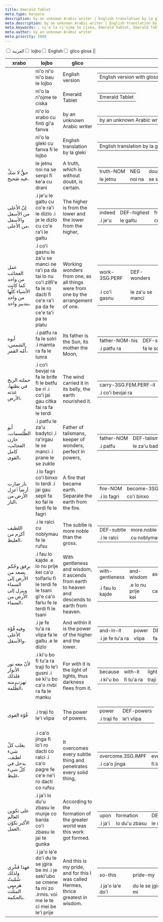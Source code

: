 ```yaml
---
title: Emerald Tablet
meta.type: korpora
description: by an unknown Arabic writer | English translation by la gleki
meta.description: by an unknown Arabic writer | English translation by la gleki
meta.keywords: , ni'o la ri'ojme te ciska, Emerald Tablet, Emerald Tablet
meta.author: by an unknown Arabic writer
meta.priority: 1098
---
```


<div class="w-full">
  <input
    type="checkbox"
    id="hide-column-xrabo"
    class="hide-column-checkbox-xrabo"
  />
  <label
    for="hide-column-xrabo"
    class="hide-column-button-xrabo float-left drop-shadow bg-teal-100 hover:bg-teal-600 focus:bg-teal-600 text-gray-900 hover:text-white font-bold leading-normal select-none py-2 px-4"
    >العربية</label
  ><input
    type="checkbox"
    id="hide-column-lojbo"
    class="hide-column-checkbox-lojbo"
  />
  <label
    for="hide-column-lojbo"
    class="hide-column-button-lojbo float-left drop-shadow bg-teal-100 hover:bg-teal-600 focus:bg-teal-600 text-gray-900 hover:text-white font-bold leading-normal select-none py-2 px-4"
    >lojbo</label
  ><input
    type="checkbox"
    id="hide-column-glico"
    class="hide-column-checkbox-glico"
  />
  <label
    for="hide-column-glico"
    class="hide-column-button-glico float-left drop-shadow bg-teal-100 hover:bg-teal-600 focus:bg-teal-600 text-gray-900 hover:text-white font-bold leading-normal select-none py-2 px-4"
    >English</label
  ><input
    type="checkbox"
    id="hide-column-glico_glosa___"
    class="hide-column-checkbox-glico_glosa___"
  />
  <label
    for="hide-column-glico_glosa___"
    class="hide-column-button-glico_glosa___ float-left drop-shadow bg-teal-100 hover:bg-teal-600 focus:bg-teal-600 text-gray-900 hover:text-white font-bold leading-normal select-none py-2 px-4"
    >glico glosa ||</label
  >
  <div class="clear-both" />
  <div class="w-full overflow-x-auto">
    <table
      class="mt-2 table-fixed max-w-full border font-light text-left text-sm"
    >
      <thead class="border-b italic">
        <tr>
          <th scope="col" class="w-40 p-2 column-class-xrabo">xrabo</th>
          <th scope="col" class="w-40 p-2 column-class-lojbo">lojbo</th>
          <th scope="col" class="w-40 p-2 column-class-glico">glico</th>
          <th scope="col" class="w-40 p-2 column-class-glico_glosa___">
            glico glosa
          </th>
        </tr>
      </thead>
      <tbody>
        <tr
          class="border-b transition duration-300 ease-in-out hover:bg-neutral-100 dark:hover:bg-neutral-100"
        >
          <td
            class="font-bold text-left align-text-top p-2 column-class-xrabo"
          ></td>
          <td class="font-bold text-left align-text-top p-2 column-class-lojbo">
            ni&#039;o ni&#039;o ni&#039;o bau le lojbo
          </td>
          <td class="font-bold text-left align-text-top p-2 column-class-glico">
            English version
          </td>
          <td
            class="font-bold text-left align-text-top p-2 column-class-glico_glosa___"
          >
            <table class="inline-table border-collapse border border-gray-300">
              <tr>
                <td class="border border-gray-300 px-2 py-1">
                  English version with glosses
                </td>
              </tr>
            </table>
          </td>
        </tr>
        <tr
          class="border-b transition duration-300 ease-in-out hover:bg-neutral-100 dark:hover:bg-neutral-100"
        >
          <td
            class="italic text-gray-500 text-left align-text-top p-2 column-class-xrabo"
          ></td>
          <td
            class="italic text-gray-500 text-left align-text-top p-2 column-class-lojbo"
          >
            ni&#039;o la ri&#039;ojme te ciska
          </td>
          <td
            class="italic text-gray-500 text-left align-text-top p-2 column-class-glico"
          >
            Emerald Tablet
          </td>
          <td
            class="italic text-gray-500 text-left align-text-top p-2 column-class-glico_glosa___"
          >
            <table class="inline-table border-collapse border border-gray-300">
              <tr>
                <td class="border border-gray-300 px-2 py-1">Emerald Tablet</td>
              </tr>
            </table>
          </td>
        </tr>
        <tr
          class="border-b transition duration-300 ease-in-out hover:bg-neutral-100 dark:hover:bg-neutral-100"
        >
          <td
            class="italic text-gray-500 text-left align-text-top p-2 column-class-xrabo"
          ></td>
          <td
            class="italic text-gray-500 text-left align-text-top p-2 column-class-lojbo"
          >
            ni&#039;o lo xrabo cu finti gi&#039;a fanva
          </td>
          <td
            class="italic text-gray-500 text-left align-text-top p-2 column-class-glico"
          >
            by an unknown Arabic writer
          </td>
          <td
            class="italic text-gray-500 text-left align-text-top p-2 column-class-glico_glosa___"
          >
            <table class="inline-table border-collapse border border-gray-300">
              <tr>
                <td class="border border-gray-300 px-2 py-1">
                  by an unknown Arabic writer
                </td>
              </tr>
            </table>
          </td>
        </tr>
        <tr
          class="border-b transition duration-300 ease-in-out hover:bg-neutral-100 dark:hover:bg-neutral-100"
        >
          <td
            class="italic text-gray-500 text-left align-text-top p-2 column-class-xrabo"
          ></td>
          <td
            class="italic text-gray-500 text-left align-text-top p-2 column-class-lojbo"
          >
            ni&#039;o la gleki cu fanva fi le lojbo
          </td>
          <td
            class="italic text-gray-500 text-left align-text-top p-2 column-class-glico"
          >
            English translation by la gleki
          </td>
          <td
            class="italic text-gray-500 text-left align-text-top p-2 column-class-glico_glosa___"
          >
            <table class="inline-table border-collapse border border-gray-300">
              <tr>
                <td class="border border-gray-300 px-2 py-1">
                  English translation by la gleki
                </td>
              </tr>
            </table>
          </td>
        </tr>
        <tr
          class="border-b transition duration-300 ease-in-out hover:bg-neutral-100 dark:hover:bg-neutral-100"
        >
          <td class="text-left align-text-top p-2 column-class-xrabo">
            حقٌّ لا شكَّ فيه صَحيح،
          </td>
          <td class="text-left align-text-top p-2 column-class-lojbo">
            le jetnu noi na se senpi fi ke&#039;a cu drani
          </td>
          <td class="text-left align-text-top p-2 column-class-glico">
            A truth, which is without doubt, is certain.
          </td>
          <td class="text-left align-text-top p-2 column-class-glico_glosa___">
            <table class="inline-table border-collapse border border-gray-300">
              <tr>
                <td class="border border-gray-300 px-2 py-1">truth-NOM</td>
                <td class="border border-gray-300 px-2 py-1">NEG</td>
                <td class="border border-gray-300 px-2 py-1">doubt-ACC</td>
                <td class="border border-gray-300 px-2 py-1">in-it</td>
                <td class="border border-gray-300 px-2 py-1">correct</td>
              </tr>
              <tr>
                <td class="border border-gray-300 px-2 py-1">le jetnu</td>
                <td class="border border-gray-300 px-2 py-1">noi na</td>
                <td class="border border-gray-300 px-2 py-1">se senpi</td>
                <td class="border border-gray-300 px-2 py-1">fi ke&#039;a</td>
                <td class="border border-gray-300 px-2 py-1">cu drani</td>
              </tr>
            </table>
          </td>
        </tr>
        <tr
          class="border-b transition duration-300 ease-in-out hover:bg-neutral-100 dark:hover:bg-neutral-100"
        >
          <td class="text-left align-text-top p-2 column-class-xrabo">
            إنّ الأعلى من الأسفل والأسفل من الأعلى،
          </td>
          <td class="text-left align-text-top p-2 column-class-lojbo">
            .i je&#039;u le galtu cu co&#039;e ra&#039;i le dizlo .i je le dizlo
            cu co&#039;e ra&#039;i le galtu
          </td>
          <td class="text-left align-text-top p-2 column-class-glico">
            The higher is from the lower and the lower from the higher,
          </td>
          <td class="text-left align-text-top p-2 column-class-glico_glosa___">
            <table class="inline-table border-collapse border border-gray-300">
              <tr>
                <td class="border border-gray-300 px-2 py-1">indeed</td>
                <td class="border border-gray-300 px-2 py-1">DEF-highest</td>
                <td class="border border-gray-300 px-2 py-1">from</td>
                <td class="border border-gray-300 px-2 py-1">DEF-low</td>
                <td class="border border-gray-300 px-2 py-1">and-DEF-lowest</td>
                <td class="border border-gray-300 px-2 py-1">from</td>
                <td class="border border-gray-300 px-2 py-1">DEF-highest</td>
              </tr>
              <tr>
                <td class="border border-gray-300 px-2 py-1">.i je&#039;u</td>
                <td class="border border-gray-300 px-2 py-1">le galtu</td>
                <td class="border border-gray-300 px-2 py-1">
                  cu co&#039;e ra&#039;i
                </td>
                <td class="border border-gray-300 px-2 py-1">le dizlo</td>
                <td class="border border-gray-300 px-2 py-1">.i je le dizlo</td>
                <td class="border border-gray-300 px-2 py-1">
                  cu co&#039;e ra&#039;i
                </td>
                <td class="border border-gray-300 px-2 py-1">le galtu</td>
              </tr>
            </table>
          </td>
        </tr>
        <tr
          class="border-b transition duration-300 ease-in-out hover:bg-neutral-100 dark:hover:bg-neutral-100"
        >
          <td class="text-left align-text-top p-2 column-class-xrabo">
            عمل العجائب من واحد كما كانت الأشياء كلّها من واحد بتدبير واحد،
          </td>
          <td class="text-left align-text-top p-2 column-class-lojbo">
            .i co&#039;i gasnu le za&#039;u se manci ne ra&#039;i pa da tai lo
            nu co&#039;i zilfi&#039;e fa le ro dacti fi ce&#039;e ra&#039;i pa
            da fe ce&#039;e ta&#039;i pa te platu
          </td>
          <td class="text-left align-text-top p-2 column-class-glico">
            Working wonders from one, as all things were from one by the
            arrangement of one.
          </td>
          <td class="text-left align-text-top p-2 column-class-glico_glosa___">
            <table class="inline-table border-collapse border border-gray-300">
              <tr>
                <td class="border border-gray-300 px-2 py-1">work-3SG.PERF</td>
                <td class="border border-gray-300 px-2 py-1">DEF-wonders</td>
                <td class="border border-gray-300 px-2 py-1">from</td>
                <td class="border border-gray-300 px-2 py-1">one</td>
                <td class="border border-gray-300 px-2 py-1">as-what</td>
                <td class="border border-gray-300 px-2 py-1">
                  be-3SG.FEM.PERF
                </td>
                <td class="border border-gray-300 px-2 py-1">DEF-things</td>
                <td class="border border-gray-300 px-2 py-1">all-NOM-it</td>
                <td class="border border-gray-300 px-2 py-1">from</td>
                <td class="border border-gray-300 px-2 py-1">one</td>
                <td class="border border-gray-300 px-2 py-1">with-planning</td>
                <td class="border border-gray-300 px-2 py-1">one</td>
              </tr>
              <tr>
                <td class="border border-gray-300 px-2 py-1">
                  .i co&#039;i gasnu
                </td>
                <td class="border border-gray-300 px-2 py-1">
                  le za&#039;u se manci
                </td>
                <td class="border border-gray-300 px-2 py-1">ne ra&#039;i</td>
                <td class="border border-gray-300 px-2 py-1">pa da</td>
                <td class="border border-gray-300 px-2 py-1">tai lo nu</td>
                <td class="border border-gray-300 px-2 py-1">
                  co&#039;i zilfi&#039;e
                </td>
                <td class="border border-gray-300 px-2 py-1">fa le ro dacti</td>
                <td class="border border-gray-300 px-2 py-1">
                  fi ce&#039;e ra&#039;i
                </td>
                <td class="border border-gray-300 px-2 py-1">pa da</td>
                <td class="border border-gray-300 px-2 py-1">
                  fe ce&#039;e ta&#039;i
                </td>
                <td class="border border-gray-300 px-2 py-1">pa te platu</td>
              </tr>
            </table>
          </td>
        </tr>
        <tr
          class="border-b transition duration-300 ease-in-out hover:bg-neutral-100 dark:hover:bg-neutral-100"
        >
          <td class="text-left align-text-top p-2 column-class-xrabo">
            أبوه الشمس، أُمّه القمر،
          </td>
          <td class="text-left align-text-top p-2 column-class-lojbo">
            .i patfu ra fa le solri .i mamta ra fa le lunra
          </td>
          <td class="text-left align-text-top p-2 column-class-glico">
            Its father is the Sun, its mother the Moon,
          </td>
          <td class="text-left align-text-top p-2 column-class-glico_glosa___">
            <table class="inline-table border-collapse border border-gray-300">
              <tr>
                <td class="border border-gray-300 px-2 py-1">father-NOM-his</td>
                <td class="border border-gray-300 px-2 py-1">DEF-sun</td>
                <td class="border border-gray-300 px-2 py-1">mother-NOM-his</td>
                <td class="border border-gray-300 px-2 py-1">DEF-moon</td>
              </tr>
              <tr>
                <td class="border border-gray-300 px-2 py-1">.i patfu ra</td>
                <td class="border border-gray-300 px-2 py-1">fa le solri</td>
                <td class="border border-gray-300 px-2 py-1">.i mamta ra</td>
                <td class="border border-gray-300 px-2 py-1">fa le lunra</td>
              </tr>
            </table>
          </td>
        </tr>
        <tr
          class="border-b transition duration-300 ease-in-out hover:bg-neutral-100 dark:hover:bg-neutral-100"
        >
          <td class="text-left align-text-top p-2 column-class-xrabo">
            حملته الريح في بطنها، غذته الأرض،
          </td>
          <td class="text-left align-text-top p-2 column-class-lojbo">
            .i co&#039;i bevjai ra fa le brife fi le betfu be ri .i co&#039;i
            jai gau citka fai ra fa le terdi
          </td>
          <td class="text-left align-text-top p-2 column-class-glico">
            The wind carried it in its belly, the earth nourished it.
          </td>
          <td class="text-left align-text-top p-2 column-class-glico_glosa___">
            <table class="inline-table border-collapse border border-gray-300">
              <tr>
                <td class="border border-gray-300 px-2 py-1">
                  carry-3SG.FEM.PERF-it
                </td>
                <td class="border border-gray-300 px-2 py-1">DEF-wind</td>
                <td class="border border-gray-300 px-2 py-1">in</td>
                <td class="border border-gray-300 px-2 py-1">belly-her</td>
                <td class="border border-gray-300 px-2 py-1">
                  nourish-3SG.FEM.PERF-it
                </td>
                <td class="border border-gray-300 px-2 py-1">DEF-earth</td>
              </tr>
              <tr>
                <td class="border border-gray-300 px-2 py-1">
                  .i co&#039;i bevjai ra
                </td>
                <td class="border border-gray-300 px-2 py-1">fa le brife</td>
                <td class="border border-gray-300 px-2 py-1">fi</td>
                <td class="border border-gray-300 px-2 py-1">le betfu be ri</td>
                <td class="border border-gray-300 px-2 py-1">
                  .i co&#039;i jai gau citka fai ra
                </td>
                <td class="border border-gray-300 px-2 py-1">fa le terdi</td>
              </tr>
            </table>
          </td>
        </tr>
        <tr
          class="border-b transition duration-300 ease-in-out hover:bg-neutral-100 dark:hover:bg-neutral-100"
        >
          <td class="text-left align-text-top p-2 column-class-xrabo">
            أبو الطِّلسمات، خازن العجائب، كامل القوى،
          </td>
          <td class="text-left align-text-top p-2 column-class-lojbo">
            .i patfu le za&#039;u badytci .i ra&#039;irgau le se manci .i prane
            le se zukte
          </td>
          <td class="text-left align-text-top p-2 column-class-glico">
            Father of talismans, keeper of wonders, perfect in powers,
          </td>
          <td class="text-left align-text-top p-2 column-class-glico_glosa___">
            <table class="inline-table border-collapse border border-gray-300">
              <tr>
                <td class="border border-gray-300 px-2 py-1">father-NOM</td>
                <td class="border border-gray-300 px-2 py-1">DEF-talismans</td>
                <td class="border border-gray-300 px-2 py-1">keeper</td>
                <td class="border border-gray-300 px-2 py-1">DEF-wonders</td>
                <td class="border border-gray-300 px-2 py-1">complete</td>
                <td class="border border-gray-300 px-2 py-1">DEF-powers</td>
              </tr>
              <tr>
                <td class="border border-gray-300 px-2 py-1">.i patfu</td>
                <td class="border border-gray-300 px-2 py-1">
                  le za&#039;u badytci
                </td>
                <td class="border border-gray-300 px-2 py-1">
                  .i ra&#039;irgau
                </td>
                <td class="border border-gray-300 px-2 py-1">le se manci</td>
                <td class="border border-gray-300 px-2 py-1">.i prane</td>
                <td class="border border-gray-300 px-2 py-1">le se zukte</td>
              </tr>
            </table>
          </td>
        </tr>
        <tr
          class="border-b transition duration-300 ease-in-out hover:bg-neutral-100 dark:hover:bg-neutral-100"
        >
          <td class="text-left align-text-top p-2 column-class-xrabo">
            نار صارت أرضاً ٱعزِل الأرض من النار،
          </td>
          <td class="text-left align-text-top p-2 column-class-lojbo">
            .i lo fagri co&#039;i binxo lo terdi .i jai gau sepli fa ko fai le
            terdi fe le fagri
          </td>
          <td class="text-left align-text-top p-2 column-class-glico">
            A fire that became earth. Separate the earth from the fire.
          </td>
          <td class="text-left align-text-top p-2 column-class-glico_glosa___">
            <table class="inline-table border-collapse border border-gray-300">
              <tr>
                <td class="border border-gray-300 px-2 py-1">fire-NOM</td>
                <td class="border border-gray-300 px-2 py-1">
                  become-3SG.FEM.PERF
                </td>
                <td class="border border-gray-300 px-2 py-1">earth-ACC</td>
                <td class="border border-gray-300 px-2 py-1">separate.IMP</td>
                <td class="border border-gray-300 px-2 py-1">DEF-earth</td>
                <td class="border border-gray-300 px-2 py-1">from</td>
                <td class="border border-gray-300 px-2 py-1">DEF-fire</td>
              </tr>
              <tr>
                <td class="border border-gray-300 px-2 py-1">.i lo fagri</td>
                <td class="border border-gray-300 px-2 py-1">
                  co&#039;i binxo
                </td>
                <td class="border border-gray-300 px-2 py-1">lo terdi</td>
                <td class="border border-gray-300 px-2 py-1">
                  .i jai gau sepli fa ko
                </td>
                <td class="border border-gray-300 px-2 py-1">fai le terdi</td>
                <td class="border border-gray-300 px-2 py-1">fe</td>
                <td class="border border-gray-300 px-2 py-1">le fagri</td>
              </tr>
            </table>
          </td>
        </tr>
        <tr
          class="border-b transition duration-300 ease-in-out hover:bg-neutral-100 dark:hover:bg-neutral-100"
        >
          <td class="text-left align-text-top p-2 column-class-xrabo">
            اللطيف أكرم من الغليظ،
          </td>
          <td class="text-left align-text-top p-2 column-class-lojbo">
            .i le ralci cu noblymau fe le rufsu
          </td>
          <td class="text-left align-text-top p-2 column-class-glico">
            The subtle is more noble than the gross.
          </td>
          <td class="text-left align-text-top p-2 column-class-glico_glosa___">
            <table class="inline-table border-collapse border border-gray-300">
              <tr>
                <td class="border border-gray-300 px-2 py-1">DEF-subtle</td>
                <td class="border border-gray-300 px-2 py-1">more.noble</td>
                <td class="border border-gray-300 px-2 py-1">from</td>
                <td class="border border-gray-300 px-2 py-1">DEF-coarse</td>
              </tr>
              <tr>
                <td class="border border-gray-300 px-2 py-1">.i le ralci</td>
                <td class="border border-gray-300 px-2 py-1">cu noblymau</td>
                <td class="border border-gray-300 px-2 py-1">fe</td>
                <td class="border border-gray-300 px-2 py-1">le rufsu</td>
              </tr>
            </table>
          </td>
        </tr>
        <tr
          class="border-b transition duration-300 ease-in-out hover:bg-neutral-100 dark:hover:bg-neutral-100"
        >
          <td class="text-left align-text-top p-2 column-class-xrabo">
            برِفق وحُكم يصعد من الأرض إلى السماء وينزل إلى الأرض من السماء،
          </td>
          <td class="text-left align-text-top p-2 column-class-lojbo">
            .i fau lo kajde .e lo nu prije kei ca&#039;o tolfarlu fi le terdi fe
            le tsani gi&#039;e ca&#039;o farlu fe le terdi fi le tsani
          </td>
          <td class="text-left align-text-top p-2 column-class-glico">
            With gentleness and wisdom, it ascends from earth to heaven and
            descends to earth from heaven.
          </td>
          <td class="text-left align-text-top p-2 column-class-glico_glosa___">
            <table class="inline-table border-collapse border border-gray-300">
              <tr>
                <td class="border border-gray-300 px-2 py-1">
                  with-gentleness
                </td>
                <td class="border border-gray-300 px-2 py-1">and-wisdom</td>
                <td class="border border-gray-300 px-2 py-1">
                  ascend.3SG.IMPF
                </td>
                <td class="border border-gray-300 px-2 py-1">from</td>
                <td class="border border-gray-300 px-2 py-1">DEF-earth</td>
                <td class="border border-gray-300 px-2 py-1">to</td>
                <td class="border border-gray-300 px-2 py-1">DEF-sky</td>
                <td class="border border-gray-300 px-2 py-1">
                  and-descend.3SG.IMPF
                </td>
                <td class="border border-gray-300 px-2 py-1">to</td>
                <td class="border border-gray-300 px-2 py-1">DEF-earth</td>
                <td class="border border-gray-300 px-2 py-1">from</td>
                <td class="border border-gray-300 px-2 py-1">DEF-sky</td>
              </tr>
              <tr>
                <td class="border border-gray-300 px-2 py-1">
                  .i fau lo kajde
                </td>
                <td class="border border-gray-300 px-2 py-1">
                  .e lo nu prije kei
                </td>
                <td class="border border-gray-300 px-2 py-1">
                  ca&#039;o tolfarlu
                </td>
                <td class="border border-gray-300 px-2 py-1">fi</td>
                <td class="border border-gray-300 px-2 py-1">le terdi</td>
                <td class="border border-gray-300 px-2 py-1">fe</td>
                <td class="border border-gray-300 px-2 py-1">le tsani</td>
                <td class="border border-gray-300 px-2 py-1">
                  gi&#039;e ca&#039;o farlu
                </td>
                <td class="border border-gray-300 px-2 py-1">fe</td>
                <td class="border border-gray-300 px-2 py-1">le terdi</td>
                <td class="border border-gray-300 px-2 py-1">fi</td>
                <td class="border border-gray-300 px-2 py-1">le tsani</td>
              </tr>
            </table>
          </td>
        </tr>
        <tr
          class="border-b transition duration-300 ease-in-out hover:bg-neutral-100 dark:hover:bg-neutral-100"
        >
          <td class="text-left align-text-top p-2 column-class-xrabo">
            وفيه قُوّة الأعلى والأسفل،
          </td>
          <td class="text-left align-text-top p-2 column-class-lojbo">
            .i je fe tu&#039;a ra vlipa fa le galtu .e le dizlo
          </td>
          <td class="text-left align-text-top p-2 column-class-glico">
            And within it is the power of the higher and the lower.
          </td>
          <td class="text-left align-text-top p-2 column-class-glico_glosa___">
            <table class="inline-table border-collapse border border-gray-300">
              <tr>
                <td class="border border-gray-300 px-2 py-1">and-in-it</td>
                <td class="border border-gray-300 px-2 py-1">power</td>
                <td class="border border-gray-300 px-2 py-1">DEF-highest</td>
                <td class="border border-gray-300 px-2 py-1">and-DEF-lowest</td>
              </tr>
              <tr>
                <td class="border border-gray-300 px-2 py-1">
                  .i je fe tu&#039;a ra
                </td>
                <td class="border border-gray-300 px-2 py-1">vlipa</td>
                <td class="border border-gray-300 px-2 py-1">fa le galtu</td>
                <td class="border border-gray-300 px-2 py-1">.e le dizlo</td>
              </tr>
            </table>
          </td>
        </tr>
        <tr
          class="border-b transition duration-300 ease-in-out hover:bg-neutral-100 dark:hover:bg-neutral-100"
        >
          <td class="text-left align-text-top p-2 column-class-xrabo">
            لأنّ معه نور الأنوار فلذلك تهرب منه الظُّلمة،
          </td>
          <td class="text-left align-text-top p-2 column-class-lojbo">
            .i ki&#039;u bo fi tu&#039;a ra traji fo le&#039;i gusni .i se
            ki&#039;u bo ca&#039;o rivbi ra fa le manku
          </td>
          <td class="text-left align-text-top p-2 column-class-glico">
            For with it is the light of lights, thus darkness flees from it.
          </td>
          <td class="text-left align-text-top p-2 column-class-glico_glosa___">
            <table class="inline-table border-collapse border border-gray-300">
              <tr>
                <td class="border border-gray-300 px-2 py-1">because</td>
                <td class="border border-gray-300 px-2 py-1">with-it</td>
                <td class="border border-gray-300 px-2 py-1">light</td>
                <td class="border border-gray-300 px-2 py-1">DEF-lights</td>
                <td class="border border-gray-300 px-2 py-1">so-for-that</td>
                <td class="border border-gray-300 px-2 py-1">
                  flee.3SG.FEM.IMPF
                </td>
                <td class="border border-gray-300 px-2 py-1">from-it</td>
                <td class="border border-gray-300 px-2 py-1">DEF-darkness</td>
              </tr>
              <tr>
                <td class="border border-gray-300 px-2 py-1">
                  .i ki&#039;u bo
                </td>
                <td class="border border-gray-300 px-2 py-1">
                  fi tu&#039;a ra
                </td>
                <td class="border border-gray-300 px-2 py-1">traji</td>
                <td class="border border-gray-300 px-2 py-1">
                  fo le&#039;i gusni
                </td>
                <td class="border border-gray-300 px-2 py-1">
                  .i se ki&#039;u bo
                </td>
                <td class="border border-gray-300 px-2 py-1">
                  ca&#039;o rivbi
                </td>
                <td class="border border-gray-300 px-2 py-1">ra</td>
                <td class="border border-gray-300 px-2 py-1">fa le manku</td>
              </tr>
            </table>
          </td>
        </tr>
        <tr
          class="border-b transition duration-300 ease-in-out hover:bg-neutral-100 dark:hover:bg-neutral-100"
        >
          <td class="text-left align-text-top p-2 column-class-xrabo">
            قُوّة القوى
          </td>
          <td class="text-left align-text-top p-2 column-class-lojbo">
            .i traji fo le&#039;i vlipa
          </td>
          <td class="text-left align-text-top p-2 column-class-glico">
            The power of powers.
          </td>
          <td class="text-left align-text-top p-2 column-class-glico_glosa___">
            <table class="inline-table border-collapse border border-gray-300">
              <tr>
                <td class="border border-gray-300 px-2 py-1">power</td>
                <td class="border border-gray-300 px-2 py-1">DEF-powers</td>
              </tr>
              <tr>
                <td class="border border-gray-300 px-2 py-1">.i traji fo</td>
                <td class="border border-gray-300 px-2 py-1">
                  le&#039;i vlipa
                </td>
              </tr>
            </table>
          </td>
        </tr>
        <tr
          class="border-b transition duration-300 ease-in-out hover:bg-neutral-100 dark:hover:bg-neutral-100"
        >
          <td class="text-left align-text-top p-2 column-class-xrabo">
            يغلب كلّ شيء لطيف، يدخل في كلّ شيء غليظ،
          </td>
          <td class="text-left align-text-top p-2 column-class-lojbo">
            .i ca&#039;o jinga fi lo&#039;i ro dacti co ralci .i ca&#039;o pagre
            fe ce&#039;e ne&#039;i ro dacti co rufsu
          </td>
          <td class="text-left align-text-top p-2 column-class-glico">
            It overcomes every subtle thing and penetrates every solid thing,
          </td>
          <td class="text-left align-text-top p-2 column-class-glico_glosa___">
            <table class="inline-table border-collapse border border-gray-300">
              <tr>
                <td class="border border-gray-300 px-2 py-1">
                  overcome.3SG.IMPF
                </td>
                <td class="border border-gray-300 px-2 py-1">every</td>
                <td class="border border-gray-300 px-2 py-1">thing</td>
                <td class="border border-gray-300 px-2 py-1">subtle</td>
                <td class="border border-gray-300 px-2 py-1">enter.3SG.IMPF</td>
                <td class="border border-gray-300 px-2 py-1">in</td>
                <td class="border border-gray-300 px-2 py-1">every</td>
                <td class="border border-gray-300 px-2 py-1">thing</td>
                <td class="border border-gray-300 px-2 py-1">coarse</td>
              </tr>
              <tr>
                <td class="border border-gray-300 px-2 py-1">
                  .i ca&#039;o jinga
                </td>
                <td class="border border-gray-300 px-2 py-1">
                  fi lo&#039;i ro
                </td>
                <td class="border border-gray-300 px-2 py-1">dacti</td>
                <td class="border border-gray-300 px-2 py-1">co ralci</td>
                <td class="border border-gray-300 px-2 py-1">
                  .i ca&#039;o pagre
                </td>
                <td class="border border-gray-300 px-2 py-1">
                  fe ce&#039;e ne&#039;i
                </td>
                <td class="border border-gray-300 px-2 py-1">ro</td>
                <td class="border border-gray-300 px-2 py-1">dacti</td>
                <td class="border border-gray-300 px-2 py-1">co rufsu</td>
              </tr>
            </table>
          </td>
        </tr>
        <tr
          class="border-b transition duration-300 ease-in-out hover:bg-neutral-100 dark:hover:bg-neutral-100"
        >
          <td class="text-left align-text-top p-2 column-class-xrabo">
            على تكوين العالَم الأكبر تكوّن العمل،
          </td>
          <td class="text-left align-text-top p-2 column-class-lojbo">
            .i ja&#039;i lo du&#039;u zbasu le munje co barda co&#039;i zbasu le
            jai te gunka
          </td>
          <td class="text-left align-text-top p-2 column-class-glico">
            According to the formation of the greater world was this work got
            formed.
          </td>
          <td class="text-left align-text-top p-2 column-class-glico_glosa___">
            <table class="inline-table border-collapse border border-gray-300">
              <tr>
                <td class="border border-gray-300 px-2 py-1">upon</td>
                <td class="border border-gray-300 px-2 py-1">formation</td>
                <td class="border border-gray-300 px-2 py-1">DEF-world</td>
                <td class="border border-gray-300 px-2 py-1">DEF-greater</td>
                <td class="border border-gray-300 px-2 py-1">form.3SG.PERF</td>
                <td class="border border-gray-300 px-2 py-1">DEF-work</td>
              </tr>
              <tr>
                <td class="border border-gray-300 px-2 py-1">.i ja&#039;i</td>
                <td class="border border-gray-300 px-2 py-1">
                  lo du&#039;u zbasu
                </td>
                <td class="border border-gray-300 px-2 py-1">le munje</td>
                <td class="border border-gray-300 px-2 py-1">co barda</td>
                <td class="border border-gray-300 px-2 py-1">
                  co&#039;i zbasu
                </td>
                <td class="border border-gray-300 px-2 py-1">
                  le jai te gunka
                </td>
              </tr>
            </table>
          </td>
        </tr>
        <tr
          class="border-b transition duration-300 ease-in-out hover:bg-neutral-100 dark:hover:bg-neutral-100"
        >
          <td class="text-left align-text-top p-2 column-class-xrabo">
            فهذا فَخْرِي ولذلك سُمّيتُ هرمس المثلَّث بالحكمة.
          </td>
          <td class="text-left align-text-top p-2 column-class-lojbo">
            .i ja&#039;o la&#039;e do&#039;i du le se jgira be mi .i je
            seki&#039;ubo se cmene fa mi zo .irmis. voi me le te ci mei be
            le&#039;i prije
          </td>
          <td class="text-left align-text-top p-2 column-class-glico">
            And this is my pride, and for this I was called Hermes, thrice
            greatest in wisdom.
          </td>
          <td class="text-left align-text-top p-2 column-class-glico_glosa___">
            <table class="inline-table border-collapse border border-gray-300">
              <tr>
                <td class="border border-gray-300 px-2 py-1">so-this</td>
                <td class="border border-gray-300 px-2 py-1">pride-my</td>
                <td class="border border-gray-300 px-2 py-1">and-for-that</td>
                <td class="border border-gray-300 px-2 py-1">name.PASS-1SG</td>
                <td class="border border-gray-300 px-2 py-1">Hermes</td>
                <td class="border border-gray-300 px-2 py-1">DEF-triple</td>
                <td class="border border-gray-300 px-2 py-1">
                  with-DEF-wisdom
                </td>
              </tr>
              <tr>
                <td class="border border-gray-300 px-2 py-1">
                  .i ja&#039;o la&#039;e do&#039;i
                </td>
                <td class="border border-gray-300 px-2 py-1">
                  du le se jgira be mi
                </td>
                <td class="border border-gray-300 px-2 py-1">
                  .i je seki&#039;ubo
                </td>
                <td class="border border-gray-300 px-2 py-1">se cmene fa mi</td>
                <td class="border border-gray-300 px-2 py-1">zo .irmis.</td>
                <td class="border border-gray-300 px-2 py-1">
                  voi me le te ci mei
                </td>
                <td class="border border-gray-300 px-2 py-1">
                  be le&#039;i prije
                </td>
              </tr>
            </table>
          </td>
        </tr>
      </tbody>
    </table>
  </div>
</div>

